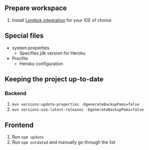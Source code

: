 ## Prepare workspace
1. Install [Lombok integration](https://projectlombok.org/) for your IDE of choice

## Special files
* system.properties
  * Specifies jdk version for Heroku
* Procfile
  * Heroku configuration

## Keeping the project up-to-date

### Backend
1. `mvn versions:update-properties -DgenerateBackupPoms=false`
2. `mvn versions:use-latest-releases -DgenerateBackupPoms=false`

## Frontend
1. Run `npm update`
2. Run `npm outdated` and manually go through the list